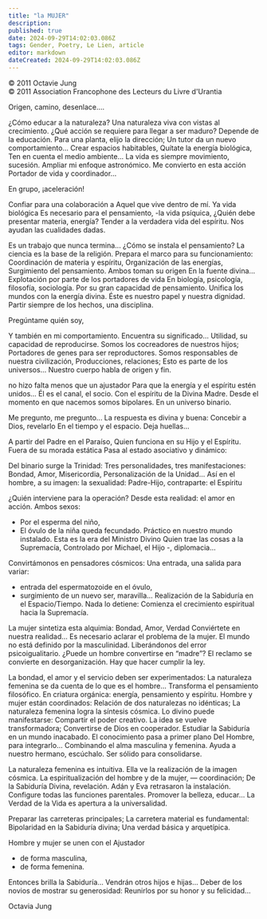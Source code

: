 ```yaml
---
title: "la MUJER"
description: 
published: true
date: 2024-09-29T14:02:03.086Z
tags: Gender, Poetry, Le Lien, article
editor: markdown
dateCreated: 2024-09-29T14:02:03.086Z
---
```


<p class="v-card tema v-sheet--gris claro aclarar-3 px-2">© 2011 Octavie Jung<br>© 2011 Association Francophone des Lecteurs du Livre d'Urantia</p>


Origen, camino, desenlace....

¿Cómo educar a la naturaleza?
Una naturaleza viva con vistas al crecimiento.
¿Qué acción se requiere para llegar a ser maduro?
Depende de la educación.
Para una planta, elijo la dirección;
Un tutor da un nuevo comportamiento...
Crear espacios habitables,
Quítate la energía biológica,
Ten en cuenta el medio ambiente...
La vida es siempre movimiento, sucesión.
Ampliar mi enfoque astronómico.
Me convierto en esta acción
Portador de vida y coordinador...

En grupo, ¡aceleración!

Confiar para una colaboración a Aquel que vive dentro de mí.
Ya vida biológica
Es necesario para el pensamiento, -la vida psíquica,
¿Quién debe presentar materia, energía?
Tender a la verdadera vida del espíritu.
Nos ayudan las cualidades dadas.

Es un trabajo que nunca termina...
¿Cómo se instala el pensamiento?
La ciencia es la base de la religión.
Prepara el marco para su funcionamiento:
Coordinación de materia y espíritu,
Organización de las energías, Surgimiento del pensamiento.
Ambos toman su origen
En la fuente divina...
Explotación por parte de los portadores de vida
En biología, psicología, filosofía, sociología.
Por su gran capacidad de pensamiento.
Unifica los mundos con la energía divina.
Éste es nuestro papel y nuestra dignidad.
Partir siempre de los hechos, una disciplina.

Pregúntame quién soy,

Y también en mi comportamiento.
Encuentra su significado...
Utilidad, su capacidad de reproducirse.
Somos los cocreadores de nuestros hijos;
Portadores de genes para ser reproductores.
Somos responsables de nuestra civilización,
Producciones, relaciones;
Esto es parte de los universos...
Nuestro cuerpo habla de origen y fin.

no hizo falta menos
que un ajustador
Para que la energía y el espíritu estén unidos...
Él es el canal, el socio.
Con el espíritu de la Divina Madre.
Desde el momento en que nacemos somos bipolares.
En un universo binario.

Me pregunto, me pregunto...
La respuesta es divina y buena:
Concebir a Dios, revelarlo
En el tiempo y el espacio.
Deja huellas...

A partir del Padre en el Paraíso,
Quien funciona en su Hijo y el Espíritu.
Fuera de su morada estática
Pasa al estado asociativo y dinámico:

Del binario surge la Trinidad:
Tres personalidades, tres manifestaciones:
Bondad, Amor, Misericordia,
Personalización de la Unidad...
Así en el hombre, a su imagen: la sexualidad:
Padre-Hijo, contraparte: el Espíritu

¿Quién interviene para la operación?
Desde esta realidad: el amor en acción.
Ambos sexos:
- Por el esperma del niño,
- El óvulo de la niña queda fecundado.
Práctico en nuestro mundo instalado.
Esta es la era del Ministro Divino
Quien trae las cosas a la Supremacía,
Controlado por Michael, el Hijo -, diplomacia...

Convirtámonos en pensadores cósmicos:
Una entrada, una salida para variar:
- entrada del espermatozoide en el óvulo,
- surgimiento de un nuevo ser, maravilla...
Realización de la Sabiduría en el Espacio/Tiempo.
Nada lo detiene:
Comienza el crecimiento espiritual hacia la Supremacía.

La mujer sintetiza esta alquimia:
Bondad, Amor, Verdad
Conviértete en nuestra realidad...
Es necesario aclarar el problema de la mujer.
El mundo no está definido por la masculinidad.
Liberándonos del error psicoigualitario.
¿Puede un hombre convertirse en “madre”?
El reclamo se convierte en desorganización.
Hay que hacer cumplir la ley.

La bondad, el amor y el servicio deben ser experimentados:
La naturaleza femenina se da cuenta de lo que es el hombre...
Transforma el pensamiento filosófico.
En criatura orgánica: energía, pensamiento y espíritu.
Hombre y mujer están coordinados:
Relación de dos naturalezas no idénticas;
La naturaleza femenina logra la síntesis cósmica.
Lo divino puede manifestarse:
Compartir el poder creativo.
La idea se vuelve transformadora;
Convertirse de Dios en cooperador.
Estudiar la Sabiduría en un mundo inacabado.
El conocimiento pasa a primer plano
Del Hombre, para integrarlo...
Combinando el alma masculina y femenina.
Ayuda a nuestro hermano, escúchalo.
Ser sólido para consolidarse.

La naturaleza femenina es intuitiva.
Ella ve la realización de la imagen cósmica.
La espiritualización del hombre y de la mujer, — coordinación;
De la Sabiduría Divina, revelación.
Adán y Eva retrasaron la instalación.
Configure todas las funciones parentales.
Promover la belleza, educar...
La Verdad de la Vida es apertura a la universalidad.

Preparar las carreteras principales;
La carretera material es fundamental:
Bipolaridad en la Sabiduría divina;
Una verdad básica y arquetípica.

Hombre y mujer se unen con el Ajustador
- de forma masculina,
- de forma femenina.

Entonces brilla la Sabiduría...
Vendrán otros hijos e hijas...
Deber de los novios de mostrar su generosidad:
Reunirlos por su honor y su felicidad...

Octavia Jung

